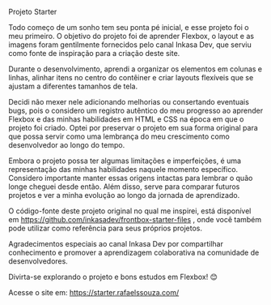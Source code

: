 Projeto Starter

Todo começo de um sonho tem seu ponta pé inicial, e esse projeto foi o meu primeiro. O objetivo do projeto foi de aprender Flexbox, o layout e as imagens foram gentilmente fornecidos pelo canal Inkasa Dev, que serviu como fonte de inspiração para a criação deste site.

Durante o desenvolvimento, aprendi a organizar os elementos em colunas e linhas, alinhar itens no centro do contêiner e criar layouts flexíveis que se ajustam a diferentes tamanhos de tela.

Decidi não mexer nele adicionando melhorias ou consertando eventuais bugs, pois o considero um registro autêntico do meu progresso ao aprender Flexbox e das minhas habilidades em HTML e CSS na época em que o projeto foi criado. Optei por preservar o projeto em sua forma original para que possa servir como uma lembrança do meu crescimento como desenvolvedor ao longo do tempo.

Embora o projeto possa ter algumas limitações e imperfeições, é uma representação das minhas habilidades naquele momento específico. Considero importante manter essas origens intactas para lembrar o quão longe cheguei desde então. Além disso,  serve para comparar futuros projetos e ver a minha evolução ao longo da jornada de aprendizado.

O código-fonte deste projeto original no qual me inspirei, está disponível em https://github.com/inkasadev/frontbox-starter-files , onde você também pode utilizar como referência para seus próprios projetos.

Agradecimentos especiais ao canal Inkasa Dev por compartilhar conhecimento e promover a aprendizagem colaborativa na comunidade de desenvolvedores.

Divirta-se explorando o projeto e bons estudos em Flexbox! 😊

Acesse o site em: https://starter.rafaelssouza.com/
